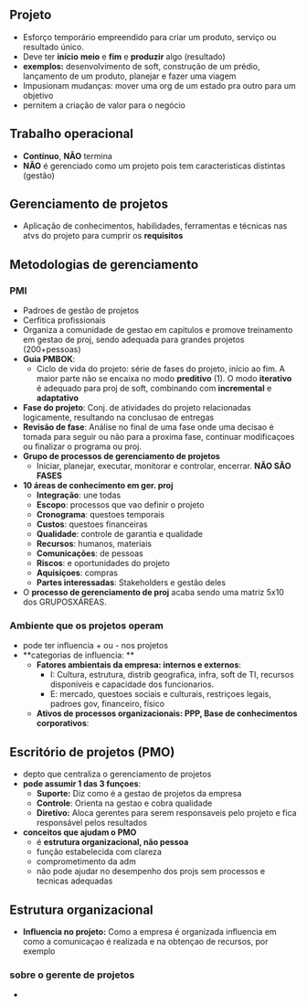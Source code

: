 ## Projeto 
- Esforço temporário empreendido para criar um produto, serviço ou resultado único.
- Deve ter **início** **meio** e **fim** e **produzir** algo (resultado)
- **exemplos:** desenvolvimento de soft, construção de um prédio, lançamento de um produto, planejar e fazer uma viagem
- Impusionam mudanças: mover uma org de um estado pra outro para um objetivo
- pernitem a criação de valor para o negócio

## Trabalho operacional
- **Contínuo**, **NÃO** termina
- **NÃO** é gerenciado como um projeto pois tem caracteristicas distintas (gestão)

## Gerenciamento de projetos
- Aplicação de conhecimentos, habilidades, ferramentas e técnicas nas atvs do projeto para cumprir os **requisitos**
## Metodologias de gerenciamento
### PMI
- Padroes de gestão de projetos
- Cerfitica profissionais
- Organiza a comunidade de gestao em capitulos e promove treinamento em gestao de proj, sendo adequada para grandes projetos (200+pessoas)
- **Guia PMBOK**:
	- Ciclo de vida do projeto: série de fases do projeto, início ao fim. A maior parte não se encaixa no modo **preditivo** (1). O modo **iterativo** é adequado para proj de soft, combinando com **incremental** e **adaptativo**
- **Fase do projeto**: Conj. de atividades do projeto relacionadas logicamente, resultando na conclusao de entregas
- **Revisão de fase**: Análise no final de uma fase onde uma decisao é tomada para seguir ou não para a proxima fase, continuar modificaçoes ou finalizar o programa ou proj.
- **Grupo de processos de gerenciamento de projetos**
	- Iniciar, planejar, executar, monitorar e controlar, encerrar. **NÃO SÃO FASES**
- **10 áreas de conhecimento em ger. proj**
	- **Integração**: une todas
	- **Escopo**: processos que vao definir o projeto
	- **Cronograma**: questoes temporais
	- **Custos**: questoes financeiras
	- **Qualidade**: controle de garantia e qualidade
	- **Recursos**: humanos, materiais
	- **Comunicações**: de pessoas
	- **Riscos**: e oportunidades do projeto
	- **Aquisiçoes**: compras
	- **Partes interessadas**: Stakeholders e gestão deles
- O **processo de gerenciamento de proj** acaba sendo uma matriz 5x10 dos GRUPOSXÁREAS. 

### Ambiente que os projetos operam
- pode ter influencia + ou - nos projetos
- **categorias de influencia: **
	- **Fatores ambientais da empresa: internos e externos**:
		- I: Cultura, estrutura, distrib geografica, infra, soft de TI, recursos disponiveis e capacidade dos funcionarios. 
		- E: mercado, questoes sociais e culturais, restriçoes legais, padroes gov, financeiro, físico
	- **Ativos de processos organizacionais: PPP, Base de conhecimentos corporativos**:
## Escritório de projetos (PMO)
- depto que centraliza o gerenciamento de projetos
- **pode assumir 1 das 3 funçoes**:
	- **Suporte:** Diz como é a gestao de projetos da empresa
	- **Controle**: Orienta na gestao e cobra qualidade
	- **Diretivo:** Aloca gerentes para serem responsaveis pelo projeto e fica responsável pelos resultados
- **conceitos que ajudam o PMO**
	- é **estrutura organizacional, não pessoa**
	- função estabelecida com clareza
	- comprometimento da adm
	- não pode ajudar no desempenho dos projs sem processos e tecnicas adequadas
## Estrutura organizacional
- **Influencia no projeto:** Como a empresa é organizada influencia em como a comunicaçao é realizada e na obtençao de recursos, por exemplo
### sobre o gerente de projetos
- 
